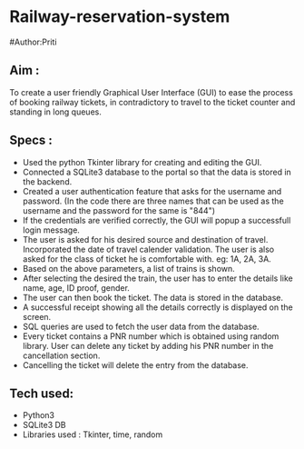# Railway-reservation-system
#Author:Priti

## Aim : 
To create a user friendly Graphical User Interface (GUI) to ease the process of booking railway tickets, in contradictory to travel to the ticket counter and standing in long queues. 

## Specs :
- Used the python Tkinter library for creating and editing the GUI.
- Connected a SQLite3 database to the portal so that the data is stored in the backend.
- Created a user authentication feature that asks for the username and password. (In the code there are three names that can be used as the username and the password for the same is "844")
- If the credentials are verified correctly, the GUI will popup a successfull login message.
- The user is asked for his desired source and destination of travel. Incorporated the date of travel calender validation. The user is also asked for the class of ticket he is comfortable with. eg: 1A, 2A, 3A.
- Based on the above parameters, a list of trains is shown.
- After selecting the desired the train, the user has to enter the details like name, age, ID proof, gender.
- The user can then book the ticket. The data is stored in the database.
- A successful receipt showing all the details correctly is displayed on the screen.
- SQL queries are used to fetch the user data from the database.
- Every ticket contains a PNR number which is obtained using random library. User can delete any ticket by adding his PNR number in the cancellation section.
- Cancelling the ticket will delete the entry from the database.

## Tech used:
- Python3
- SQLite3 DB
- Libraries used : Tkinter, time, random
